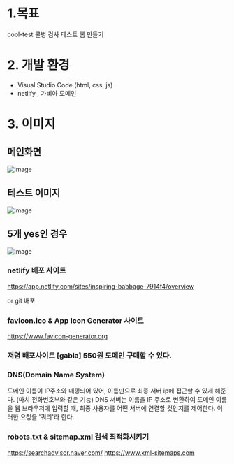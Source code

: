 # 1.목표 
cool-test 쿨병 검사 테스트 웹 만들기

# 2. 개발 환경
- Visual Studio Code (html, css, js)
- netlify , 가비아 도메인 

# 3. 이미지 
## 메인화면 
![image](https://user-images.githubusercontent.com/52391780/142601040-ef484f84-85bc-4359-8b44-2d093b3ce5c2.png)

## 테스트 이미지
![image](https://user-images.githubusercontent.com/52391780/142600923-3a08731c-93f6-4521-b401-66b71c425a22.png)

## 5개 yes인 경우 

![image](https://user-images.githubusercontent.com/52391780/142600811-6ac62e83-1768-40f9-8300-436d67be50c8.png)




### netlify 배포 사이트 
https://app.netlify.com/sites/inspiring-babbage-7914f4/overview

or git 배포


### favicon.ico & App Icon Generator 사이트
https://www.favicon-generator.org

### 저렴 배포사이트 [gabia] 550원 도메인 구매할 수 있다.

### DNS(Domain Name System)
도메인 이름이 IP주소와 매핑되어 있어, 이름만으로 최종 서버 ip에 접근할 수 있게 해준다. (마치 전화번호부와 같은 기능)
DNS 서버는 이름을 IP 주소로 변환하여 도메인 이름을 웹 브라우저에 입력할 때, 최종 사용자를 어떤 서버에 연결할 것인지를 제어한다. 
이러한 요청을 '쿼리'라 한다. 

### robots.txt & sitemap.xml  검색 최적화시키기
https://searchadvisor.naver.com/
https://www.xml-sitemaps.com
